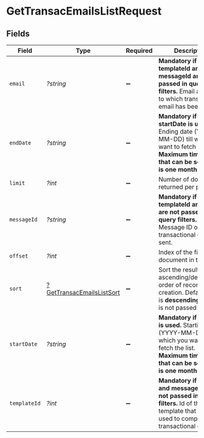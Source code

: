 # GetTransacEmailsListRequest


## Fields

| Field                                                                                                                                                           | Type                                                                                                                                                            | Required                                                                                                                                                        | Description                                                                                                                                                     |
| --------------------------------------------------------------------------------------------------------------------------------------------------------------- | --------------------------------------------------------------------------------------------------------------------------------------------------------------- | --------------------------------------------------------------------------------------------------------------------------------------------------------------- | --------------------------------------------------------------------------------------------------------------------------------------------------------------- |
| `email`                                                                                                                                                         | *?string*                                                                                                                                                       | :heavy_minus_sign:                                                                                                                                              | **Mandatory if templateId and messageId are not passed in query filters.** Email address to which transactional email has been sent.<br/>                       |
| `endDate`                                                                                                                                                       | *?string*                                                                                                                                                       | :heavy_minus_sign:                                                                                                                                              | **Mandatory if startDate is used.** Ending date (YYYY-MM-DD) till which you want to fetch the list. **Maximum time period that can be selected is one month.**<br/> |
| `limit`                                                                                                                                                         | *?int*                                                                                                                                                          | :heavy_minus_sign:                                                                                                                                              | Number of documents returned per page                                                                                                                           |
| `messageId`                                                                                                                                                     | *?string*                                                                                                                                                       | :heavy_minus_sign:                                                                                                                                              | **Mandatory if templateId and email are not passed in query filters.** Message ID of the transactional email sent.<br/>                                         |
| `offset`                                                                                                                                                        | *?int*                                                                                                                                                          | :heavy_minus_sign:                                                                                                                                              | Index of the first document in the page                                                                                                                         |
| `sort`                                                                                                                                                          | [?GetTransacEmailsListSort](../../models/operations/GetTransacEmailsListSort.md)                                                                                | :heavy_minus_sign:                                                                                                                                              | Sort the results in the ascending/descending order of record creation. Default order is **descending** if `sort` is not passed                                  |
| `startDate`                                                                                                                                                     | *?string*                                                                                                                                                       | :heavy_minus_sign:                                                                                                                                              | **Mandatory if endDate is used.** Starting date (YYYY-MM-DD) from which you want to fetch the list. **Maximum time period that can be selected is one month**.<br/> |
| `templateId`                                                                                                                                                    | *?int*                                                                                                                                                          | :heavy_minus_sign:                                                                                                                                              | **Mandatory if email and messageId are not passed in query filters.** Id of the template that was used to compose transactional email.<br/>                     |